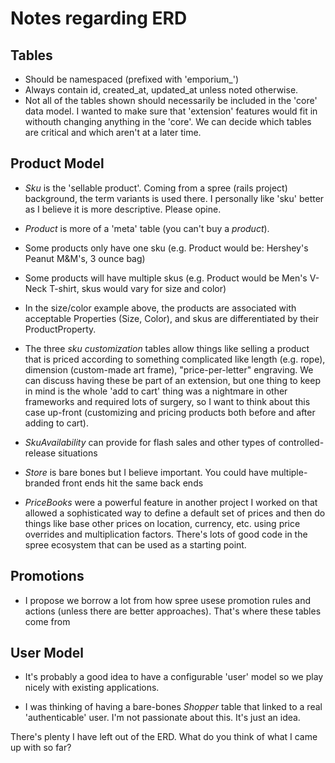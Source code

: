 Notes regarding ERD
==========================

Tables
-------

* Should be namespaced (prefixed with 'emporium_')
* Always contain id, created_at, updated_at unless noted otherwise.
* Not all of the tables shown should necessarily be included in the 'core' data model.  I wanted to make sure that 'extension' features would fit in withouth changing anything in the 'core'.  We can decide which tables are critical and which aren't at a later time.

Product Model
-------------

* *Sku* is the 'sellable product'.  Coming from a spree (rails project) background, the term variants is used there.  I personally like 'sku' better as I believe it is more descriptive.  Please opine.

* *Product* is more of a 'meta' table (you can't buy a *product*).

* Some products only have one sku (e.g. Product would be: Hershey's Peanut M&M's, 3 ounce bag)

* Some products will have multiple skus (e.g. Product would be Men's V-Neck T-shirt, skus would vary for size and color)

* In the size/color example above, the products are associated with acceptable Properties (Size, Color), and skus are differentiated by their ProductProperty.

* The three *sku customization* tables allow things like selling a product that is priced according to something complicated like length (e.g. rope), dimension (custom-made art frame), "price-per-letter" engraving.  We can discuss having these be part of an extension, but one thing to keep in mind is the whole 'add to cart' thing was a nightmare in other frameworks and required lots of surgery, so I want to think about this case up-front (customizing and pricing products both before and after adding to cart).

* *SkuAvailability* can provide for flash sales and other types of controlled-release situations

* *Store* is bare bones but I believe important.  You could have multiple-branded front ends hit the same back ends

* *PriceBooks* were a powerful feature in another project I worked on that allowed a sophisticated way to define a default set of prices and then do things like base other prices on location, currency, etc. using price overrides and multiplication factors.  There's lots of good code in the spree ecosystem that can be used as a starting point.

Promotions
-----------

* I propose we borrow a lot from how spree usese promotion rules and actions (unless there are better approaches).  That's where these tables come from

User Model
---------

* It's probably a good idea to have a configurable 'user' model so we play nicely with existing applications.

* I was thinking of having a bare-bones *Shopper* table that linked to a real 'authenticable' user.  I'm not passionate about this. It's just an idea.

There's plenty I have left out of the ERD.  What do you think of what I came up with so far?
